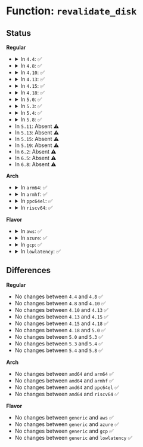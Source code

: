 # Function: <code>revalidate_disk</code>

## Status
<b>Regular</b>
<ul>
<li>
<details>
<summary>In <code>4.4</code>: ✅</summary>

```c
int revalidate_disk(struct gendisk *disk);
```

**Collision:** Unique Global

**Inline:** No

**Transformation:** False

**Instances:**

```
In fs/block_dev.c (ffffffff812481f0)
Location: fs/block_dev.c:1094
Inline: False
Direct callers:
  - drivers/block/virtio_blk.c:virtblk_update_cache_mode
  - drivers/block/virtio_blk.c:virtblk_update_cache_mode
  - drivers/block/virtio_blk.c:virtblk_config_changed_work
  - drivers/block/xen-blkfront.c:blkback_changed
  - drivers/scsi/sd.c:sd_rescan
  - drivers/scsi/sd.c:cache_type_store
  - drivers/md/md.c:array_size_store
  - drivers/md/md.c:update_size
  - drivers/md/md.c:do_md_stop
```
**Symbols:**

```
ffffffff812481f0-ffffffff81248276: revalidate_disk (STB_GLOBAL)
```
</details>
</li>
<li>
<details>
<summary>In <code>4.8</code>: ✅</summary>

```c
int revalidate_disk(struct gendisk *disk);
```

**Collision:** Unique Global

**Inline:** No

**Transformation:** False

**Instances:**

```
In fs/block_dev.c (ffffffff81270970)
Location: fs/block_dev.c:1166
Inline: False
Direct callers:
  - drivers/block/virtio_blk.c:virtblk_update_cache_mode
  - drivers/block/virtio_blk.c:virtblk_config_changed_work
  - drivers/block/xen-blkfront.c:blkback_changed
  - drivers/scsi/sd.c:sd_rescan
  - drivers/scsi/sd.c:cache_type_store
  - drivers/md/md.c:update_size
  - drivers/md/md.c:do_md_stop
  - drivers/md/md.c:array_size_store
```
**Symbols:**

```
ffffffff81270970-ffffffff812709f6: revalidate_disk (STB_GLOBAL)
```
</details>
</li>
<li>
<details>
<summary>In <code>4.10</code>: ✅</summary>

```c
int revalidate_disk(struct gendisk *disk);
```

**Collision:** Unique Global

**Inline:** No

**Transformation:** False

**Instances:**

```
In fs/block_dev.c (ffffffff812842e0)
Location: fs/block_dev.c:1418
Inline: False
Direct callers:
  - drivers/block/xen-blkfront.c:blkfront_connect
  - drivers/scsi/sd.c:sd_rescan
  - drivers/scsi/sd.c:cache_type_store
  - drivers/md/md.c:update_size
  - drivers/md/md.c:do_md_stop
  - drivers/md/md.c:array_size_store
```
**Symbols:**

```
ffffffff812842e0-ffffffff81284363: revalidate_disk (STB_GLOBAL)
```
</details>
</li>
<li>
<details>
<summary>In <code>4.13</code>: ✅</summary>

```c
int revalidate_disk(struct gendisk *disk);
```

**Collision:** Unique Global

**Inline:** No

**Transformation:** False

**Instances:**

```
In fs/block_dev.c (ffffffff81291990)
Location: fs/block_dev.c:1343
Inline: False
Direct callers:
  - drivers/block/xen-blkfront.c:blkback_changed
  - drivers/scsi/sd.c:sd_rescan
  - drivers/scsi/sd.c:cache_type_store
  - drivers/md/md.c:update_size
  - drivers/md/md.c:do_md_stop
```
**Symbols:**

```
ffffffff81291990-ffffffff81291a0d: revalidate_disk (STB_GLOBAL)
```
</details>
</li>
<li>
<details>
<summary>In <code>4.15</code>: ✅</summary>

```c
int revalidate_disk(struct gendisk *disk);
```

**Collision:** Unique Global

**Inline:** No

**Transformation:** False

**Instances:**

```
In fs/block_dev.c (ffffffff812b46f0)
Location: fs/block_dev.c:1333
Inline: False
Direct callers:
  - drivers/block/xen-blkfront.c:blkback_changed
  - drivers/scsi/sd.c:sd_rescan
  - drivers/scsi/sd.c:cache_type_store
  - drivers/md/md.c:update_size
  - drivers/md/md.c:do_md_stop
```
**Symbols:**

```
ffffffff812b46f0-ffffffff812b4770: revalidate_disk (STB_GLOBAL)
```
</details>
</li>
<li>
<details>
<summary>In <code>4.18</code>: ✅</summary>

```c
int revalidate_disk(struct gendisk *disk);
```

**Collision:** Unique Global

**Inline:** No

**Transformation:** False

**Instances:**

```
In fs/block_dev.c (ffffffff812ddd40)
Location: fs/block_dev.c:1359
Inline: False
Direct callers:
  - drivers/block/xen-blkfront.c:blkback_changed
  - drivers/scsi/sd.c:sd_rescan
  - drivers/scsi/sd.c:cache_type_store
  - drivers/md/md.c:md_do_sync
  - drivers/md/md.c:update_size
  - drivers/md/md.c:do_md_stop
```
**Symbols:**

```
ffffffff812ddd40-ffffffff812dddc3: revalidate_disk (STB_GLOBAL)
```
</details>
</li>
<li>
<details>
<summary>In <code>5.0</code>: ✅</summary>

```c
int revalidate_disk(struct gendisk *disk);
```

**Collision:** Unique Global

**Inline:** No

**Transformation:** False

**Instances:**

```
In fs/block_dev.c (ffffffff812f3330)
Location: fs/block_dev.c:1398
Inline: False
Direct callers:
  - drivers/block/xen-blkfront.c:blkback_changed
  - drivers/scsi/sd.c:sd_rescan
  - drivers/scsi/sd.c:cache_type_store
  - drivers/md/md.c:md_do_sync
  - drivers/md/md.c:update_size
  - drivers/md/md.c:do_md_stop
```
**Symbols:**

```
ffffffff812f3330-ffffffff812f33b3: revalidate_disk (STB_GLOBAL)
```
</details>
</li>
<li>
<details>
<summary>In <code>5.3</code>: ✅</summary>

```c
int revalidate_disk(struct gendisk *disk);
```

**Collision:** Unique Global

**Inline:** No

**Transformation:** False

**Instances:**

```
In fs/block_dev.c (ffffffff81314d90)
Location: fs/block_dev.c:1450
Inline: False
Direct callers:
  - drivers/block/xen-blkfront.c:blkfront_connect
  - drivers/scsi/sd.c:sd_rescan
  - drivers/scsi/sd.c:cache_type_store
  - drivers/md/md.c:md_do_sync
  - drivers/md/md.c:update_size
  - drivers/md/md.c:do_md_stop
```
**Symbols:**

```
ffffffff81314d90-ffffffff81314e2a: revalidate_disk (STB_GLOBAL)
```
</details>
</li>
<li>
<details>
<summary>In <code>5.4</code>: ✅</summary>

```c
int revalidate_disk(struct gendisk *disk);
```

**Collision:** Unique Global

**Inline:** No

**Transformation:** False

**Instances:**

```
In fs/block_dev.c (ffffffff813273b0)
Location: fs/block_dev.c:1446
Inline: False
Direct callers:
  - drivers/block/xen-blkfront.c:blkfront_connect
  - drivers/scsi/sd.c:sd_rescan
  - drivers/scsi/sd.c:cache_type_store
  - drivers/md/md.c:md_do_sync
  - drivers/md/md.c:update_size
  - drivers/md/md.c:do_md_stop
  - drivers/md/md.c:do_md_run
```
**Symbols:**

```
ffffffff813273b0-ffffffff8132744a: revalidate_disk (STB_GLOBAL)
```
</details>
</li>
<li>
<details>
<summary>In <code>5.8</code>: ✅</summary>

```c
int revalidate_disk(struct gendisk *disk);
```

**Collision:** Unique Global

**Inline:** No

**Transformation:** False

**Instances:**

```
In fs/block_dev.c (ffffffff81360100)
Location: fs/block_dev.c:1428
Inline: False
Direct callers:
  - drivers/scsi/sd.c:sd_rescan
  - drivers/scsi/sd.c:cache_type_store
  - drivers/md/md.c:md_do_sync
  - drivers/md/md.c:update_size
  - drivers/md/md.c:do_md_stop
  - drivers/md/md.c:do_md_run
```
**Symbols:**

```
ffffffff81360100-ffffffff81360193: revalidate_disk (STB_GLOBAL)
```
</details>
</li>
<li>
In <code>5.11</code>: Absent ⚠️
</li>
<li>
In <code>5.13</code>: Absent ⚠️
</li>
<li>
In <code>5.15</code>: Absent ⚠️
</li>
<li>
In <code>5.19</code>: Absent ⚠️
</li>
<li>
In <code>6.2</code>: Absent ⚠️
</li>
<li>
In <code>6.5</code>: Absent ⚠️
</li>
<li>
In <code>6.8</code>: Absent ⚠️
</li>
</ul>
<b>Arch</b>
<ul>
<li>
<details>
<summary>In <code>arm64</code>: ✅</summary>

```c
int revalidate_disk(struct gendisk *disk);
```

**Collision:** Unique Global

**Inline:** No

**Transformation:** False

**Instances:**

```
In fs/block_dev.c (ffff8000103e2318)
Location: fs/block_dev.c:1446
Inline: False
Direct callers:
  - drivers/block/xen-blkfront.c:blkfront_connect
  - drivers/scsi/sd.c:sd_rescan
  - drivers/scsi/sd.c:cache_type_store
  - drivers/md/md.c:md_do_sync
  - drivers/md/md.c:update_size
  - drivers/md/md.c:do_md_stop
  - drivers/md/md.c:do_md_run
```
**Symbols:**

```
ffff8000103e2318-ffff8000103e23d8: revalidate_disk (STB_GLOBAL)
```
</details>
</li>
<li>
<details>
<summary>In <code>armhf</code>: ✅</summary>

```c
int revalidate_disk(struct gendisk *disk);
```

**Collision:** Unique Global

**Inline:** No

**Transformation:** False

**Instances:**

```
In fs/block_dev.c (c05ba514)
Location: fs/block_dev.c:1446
Inline: False
Direct callers:
  - drivers/scsi/sd.c:sd_rescan
  - drivers/scsi/sd.c:cache_type_store
  - drivers/md/md.c:md_do_sync
  - drivers/md/md.c:update_size
  - drivers/md/md.c:do_md_stop
  - drivers/md/md.c:do_md_run
```
**Symbols:**

```
c05ba514-c05ba5ac: revalidate_disk (STB_GLOBAL)
```
</details>
</li>
<li>
<details>
<summary>In <code>ppc64el</code>: ✅</summary>

```c
int revalidate_disk(struct gendisk *disk);
```

**Collision:** Unique Global

**Inline:** No

**Transformation:** False

**Instances:**

```
In fs/block_dev.c (c0000000004e7ea0)
Location: fs/block_dev.c:1446
Inline: False
Direct callers:
  - drivers/scsi/sd.c:sd_rescan
  - drivers/scsi/sd.c:cache_type_store
  - drivers/md/md.c:md_do_sync
  - drivers/md/md.c:update_size
  - drivers/md/md.c:do_md_stop
  - drivers/md/md.c:do_md_run
```
**Symbols:**

```
c0000000004e7ea0-c0000000004e7fd4: revalidate_disk (STB_GLOBAL)
```
</details>
</li>
<li>
<details>
<summary>In <code>riscv64</code>: ✅</summary>

```c
int revalidate_disk(struct gendisk *disk);
```

**Collision:** Unique Global

**Inline:** No

**Transformation:** False

**Instances:**

```
In fs/block_dev.c (ffffffe000298908)
Location: fs/block_dev.c:1446
Inline: False
Direct callers:
  - drivers/scsi/sd.c:sd_rescan
  - drivers/scsi/sd.c:cache_type_store
  - drivers/md/md.c:md_do_sync
  - drivers/md/md.c:update_size
  - drivers/md/md.c:do_md_stop
  - drivers/md/md.c:do_md_run
```
**Symbols:**

```
ffffffe000298908-ffffffe00029899a: revalidate_disk (STB_GLOBAL)
```
</details>
</li>
</ul>
<b>Flavor</b>
<ul>
<li>
<details>
<summary>In <code>aws</code>: ✅</summary>

```c
int revalidate_disk(struct gendisk *disk);
```

**Collision:** Unique Global

**Inline:** No

**Transformation:** False

**Instances:**

```
In fs/block_dev.c (ffffffff8131f990)
Location: fs/block_dev.c:1446
Inline: False
Direct callers:
  - drivers/block/xen-blkfront.c:blkfront_connect
  - drivers/scsi/sd.c:sd_rescan
  - drivers/scsi/sd.c:cache_type_store
  - drivers/nvme/host/core.c:nvme_validate_ns
  - drivers/nvme/host/core.c:__nvme_revalidate_disk
  - drivers/md/md.c:md_do_sync
  - drivers/md/md.c:update_size
  - drivers/md/md.c:do_md_stop
  - drivers/md/md.c:do_md_run
```
**Symbols:**

```
ffffffff8131f990-ffffffff8131fa2a: revalidate_disk (STB_GLOBAL)
```
</details>
</li>
<li>
<details>
<summary>In <code>azure</code>: ✅</summary>

```c
int revalidate_disk(struct gendisk *disk);
```

**Collision:** Unique Global

**Inline:** No

**Transformation:** False

**Instances:**

```
In fs/block_dev.c (ffffffff81310530)
Location: fs/block_dev.c:1446
Inline: False
Direct callers:
  - drivers/nvdimm/pmem.c:pmem_attach_disk
  - drivers/nvdimm/blk.c:nd_blk_probe
  - drivers/scsi/sd.c:sd_rescan
  - drivers/scsi/sd.c:cache_type_store
  - drivers/nvme/host/core.c:nvme_validate_ns
  - drivers/nvme/host/core.c:__nvme_revalidate_disk
  - drivers/md/md.c:md_do_sync
  - drivers/md/md.c:update_size
  - drivers/md/md.c:do_md_stop
  - drivers/md/md.c:do_md_run
```
**Symbols:**

```
ffffffff81310530-ffffffff813105ca: revalidate_disk (STB_GLOBAL)
```
</details>
</li>
<li>
<details>
<summary>In <code>gcp</code>: ✅</summary>

```c
int revalidate_disk(struct gendisk *disk);
```

**Collision:** Unique Global

**Inline:** No

**Transformation:** False

**Instances:**

```
In fs/block_dev.c (ffffffff8131d460)
Location: fs/block_dev.c:1446
Inline: False
Direct callers:
  - drivers/block/xen-blkfront.c:blkfront_connect
  - drivers/scsi/sd.c:sd_rescan
  - drivers/scsi/sd.c:cache_type_store
  - drivers/md/md.c:md_do_sync
  - drivers/md/md.c:update_size
  - drivers/md/md.c:do_md_stop
  - drivers/md/md.c:do_md_run
```
**Symbols:**

```
ffffffff8131d460-ffffffff8131d4fa: revalidate_disk (STB_GLOBAL)
```
</details>
</li>
<li>
<details>
<summary>In <code>lowlatency</code>: ✅</summary>

```c
int revalidate_disk(struct gendisk *disk);
```

**Collision:** Unique Global

**Inline:** No

**Transformation:** False

**Instances:**

```
In fs/block_dev.c (ffffffff8132f160)
Location: fs/block_dev.c:1446
Inline: False
Direct callers:
  - drivers/block/xen-blkfront.c:blkfront_connect
  - drivers/scsi/sd.c:sd_rescan
  - drivers/scsi/sd.c:cache_type_store
  - drivers/md/md.c:md_do_sync
  - drivers/md/md.c:update_size
  - drivers/md/md.c:do_md_stop
  - drivers/md/md.c:do_md_run
```
**Symbols:**

```
ffffffff8132f160-ffffffff8132f1fa: revalidate_disk (STB_GLOBAL)
```
</details>
</li>
</ul>

## Differences
<b>Regular</b>
<ul>
<li>
No changes between <code>4.4</code> and <code>4.8</code> ✅
</li>
<li>
No changes between <code>4.8</code> and <code>4.10</code> ✅
</li>
<li>
No changes between <code>4.10</code> and <code>4.13</code> ✅
</li>
<li>
No changes between <code>4.13</code> and <code>4.15</code> ✅
</li>
<li>
No changes between <code>4.15</code> and <code>4.18</code> ✅
</li>
<li>
No changes between <code>4.18</code> and <code>5.0</code> ✅
</li>
<li>
No changes between <code>5.0</code> and <code>5.3</code> ✅
</li>
<li>
No changes between <code>5.3</code> and <code>5.4</code> ✅
</li>
<li>
No changes between <code>5.4</code> and <code>5.8</code> ✅
</li>
</ul>
<b>Arch</b>
<ul>
<li>
No changes between <code>amd64</code> and <code>arm64</code> ✅
</li>
<li>
No changes between <code>amd64</code> and <code>armhf</code> ✅
</li>
<li>
No changes between <code>amd64</code> and <code>ppc64el</code> ✅
</li>
<li>
No changes between <code>amd64</code> and <code>riscv64</code> ✅
</li>
</ul>
<b>Flavor</b>
<ul>
<li>
No changes between <code>generic</code> and <code>aws</code> ✅
</li>
<li>
No changes between <code>generic</code> and <code>azure</code> ✅
</li>
<li>
No changes between <code>generic</code> and <code>gcp</code> ✅
</li>
<li>
No changes between <code>generic</code> and <code>lowlatency</code> ✅
</li>
</ul>
